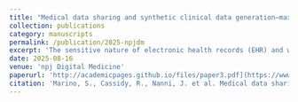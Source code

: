 ```yaml
---
title: "Medical data sharing and synthetic clinical data generation–maximizing biomedical resource utilization and minimizing participant re-identification risks"
collection: publications
category: manuscripts
permalink: /publication/2025-npjdm
excerpt: 'The sensitive nature of electronic health records (EHR) and wearable data presents challenges in sharing biomedical resources while minimizing re-identification risks. This article introduces an end-to-end, titratable pipeline that generates privacy-preserving “digital twin” datasets from complex EHR and wearable-device records (Apple Watch data from 3029 participants) using DataSifter and Synthetic Data Vault (SDV) methods. Various obfuscation levels were applied (DataSifter: small, medium, large; SDV: CTGAN, Gaussian Copula) and benchmarked using utility (statistical fidelity, machine learning performance) and privacy (re-identification risk, detection likelihood) metrics. The highest-obfuscation DataSifter twin delivered the strongest privacy protection (0.83) while preserving key statistical and predictive signals (83.1% confidence interval overlap in regression models), outperforming SDV, particularly for longitudinal data. Despite declining performance in machine learning tasks with higher obfuscation, utility was generally preserved. The study underscores the importance of digital twin datasets and highlights DataSifter’s adaptability in privacy-utility trade-offs, advocating its utility for secure data sharing.'
date: 2025-08-16
venue: 'npj Digital Medicine'
paperurl: 'http://academicpages.github.io/files/paper3.pdf](https://www.nature.com/articles/s41746-025-01935-1'
citation: 'Marino, S., Cassidy, R., Nanni, J. et al. Medical data sharing and synthetic clinical data generation – maximizing biomedical resource utilization and minimizing participant re-identification risks. npj Digit. Med. 8, 526 (2025). https://doi.org/10.1038/s41746-025-01935-1'
---
```

